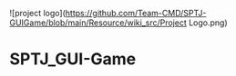 ![project logo](https://github.com/Team-CMD/SPTJ-GUIGame/blob/main/Resource/wiki_src/Project Logo.png)

# SPTJ_GUI-Game
